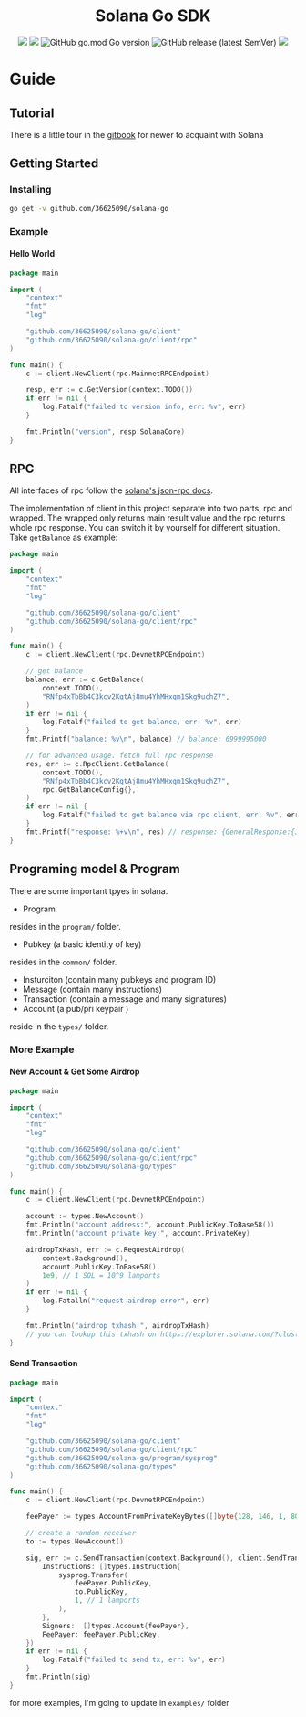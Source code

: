 
<h1 align="center">Solana Go SDK</h1>
<div align="center">
	<img src="https://github.com/36625090/solana-go/actions/workflows/go.yml/badge.svg?branch=main"></img>
	<img src="https://goreportcard.com/badge/github.com/36625090/solana-go"></img>
	<img alt="GitHub go.mod Go version" src="https://img.shields.io/github/go-mod/go-version/36625090/solana-go">
	<img alt="GitHub release (latest SemVer)" src="https://img.shields.io/github/v/release/36625090/solana-go">
	<a href="https://yihau.gitbook.io/solana-development-with-go/">
		<img src="https://img.shields.io/badge/docs-gitbook-green"></img>
	</a>
</div>

# Guide

## Tutorial

There is a little tour in the [gitbook](https://yihau.gitbook.io/solana-development-with-go/) for newer to acquaint with Solana

## Getting Started

### Installing

```sh
go get -v github.com/36625090/solana-go
```

### Example

#### Hello World

```go
package main

import (
	"context"
	"fmt"
	"log"

	"github.com/36625090/solana-go/client"
	"github.com/36625090/solana-go/client/rpc"
)

func main() {
	c := client.NewClient(rpc.MainnetRPCEndpoint)

	resp, err := c.GetVersion(context.TODO())
	if err != nil {
		log.Fatalf("failed to version info, err: %v", err)
	}

	fmt.Println("version", resp.SolanaCore)
}

```

## RPC

All interfaces of rpc follow the [solana's json-rpc docs](https://docs.solana.com/developing/clients/jsonrpc-api).

The implementation of client in this project separate into two parts, rpc and wrapped. The wrapped only returns main result value and the rpc returns whole rpc response. You can switch it by yourself for different situation. Take `getBalance` as example:

```go
package main

import (
	"context"
	"fmt"
	"log"

	"github.com/36625090/solana-go/client"
	"github.com/36625090/solana-go/client/rpc"
)

func main() {
	c := client.NewClient(rpc.DevnetRPCEndpoint)

	// get balance
	balance, err := c.GetBalance(
		context.TODO(),
		"RNfp4xTbBb4C3kcv2KqtAj8mu4YhMHxqm1Skg9uchZ7",
	)
	if err != nil {
		log.Fatalf("failed to get balance, err: %v", err)
	}
	fmt.Printf("balance: %v\n", balance) // balance: 6999995000

	// for advanced usage. fetch full rpc response
	res, err := c.RpcClient.GetBalance(
		context.TODO(),
		"RNfp4xTbBb4C3kcv2KqtAj8mu4YhMHxqm1Skg9uchZ7",
		rpc.GetBalanceConfig{},
	)
	if err != nil {
		log.Fatalf("failed to get balance via rpc client, err: %v", err)
	}
	fmt.Printf("response: %+v\n", res) // response: {GeneralResponse:{JsonRPC:2.0 ID:1 Error:<nil>} Result:{Context:{Slot:73962152} Value:6999995000}}
}
```

## Programing model & Program

There are some important tpyes in solana.

- Program

resides in the `program/` folder.

- Pubkey (a basic identity of key)

resides in the `common/` folder.

- Insturciton (contain many pubkeys and program ID)
- Message (contain many instructions)
- Transaction (contain a message and many signatures)
- Account (a pub/pri keypair )

reside in the `types/` folder.

### More Example

#### New Account & Get Some Airdrop

```go
package main

import (
	"context"
	"fmt"
	"log"

	"github.com/36625090/solana-go/client"
	"github.com/36625090/solana-go/client/rpc"
	"github.com/36625090/solana-go/types"
)

func main() {
	c := client.NewClient(rpc.DevnetRPCEndpoint)

	account := types.NewAccount()
	fmt.Println("account address:", account.PublicKey.ToBase58())
	fmt.Println("account private key:", account.PrivateKey)

	airdropTxHash, err := c.RequestAirdrop(
		context.Background(),
		account.PublicKey.ToBase58(),
		1e9, // 1 SOL = 10^9 lamports
	)
	if err != nil {
		log.Fatalln("request airdrop error", err)
	}

	fmt.Println("airdrop txhash:", airdropTxHash)
	// you can lookup this txhash on https://explorer.solana.com/?cluster=devnet
}

```

#### Send Transaction

```go
package main

import (
	"context"
	"fmt"
	"log"

	"github.com/36625090/solana-go/client"
	"github.com/36625090/solana-go/client/rpc"
	"github.com/36625090/solana-go/program/sysprog"
	"github.com/36625090/solana-go/types"
)

func main() {
	c := client.NewClient(rpc.DevnetRPCEndpoint)

	feePayer := types.AccountFromPrivateKeyBytes([]byte{128, 146, 1, 80, 86, 97, 143, 62, 20, 136, 245, 33, 79, 63, 34, 54, 115, 6, 9, 77, 99, 157, 156, 100, 177, 229, 245, 8, 25, 25, 68, 165, 38, 28, 93, 198, 46, 101, 158, 208, 135, 126, 226, 94, 66, 153, 164, 162, 19, 231, 38, 240, 114, 74, 116, 32, 178, 61, 64, 95, 187, 211, 239, 180})

	// create a random receiver
	to := types.NewAccount()

	sig, err := c.SendTransaction(context.Background(), client.SendTransactionParam{
		Instructions: []types.Instruction{
			sysprog.Transfer(
				feePayer.PublicKey,
				to.PublicKey,
				1, // 1 lamports
			),
		},
		Signers:  []types.Account{feePayer},
		FeePayer: feePayer.PublicKey,
	})
	if err != nil {
		log.Fatalf("failed to send tx, err: %v", err)
	}
	fmt.Println(sig)
}

```

for more examples, I'm going to update in `examples/` folder
